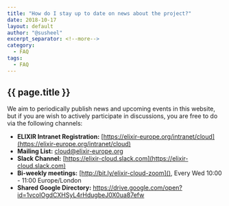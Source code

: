 ```yaml
---
title: "How do I stay up to date on news about the project?"
date: 2018-10-17
layout: default
author: "@susheel"
excerpt_separator: <!--more-->
category:
  - FAQ
tags:
  - FAQ
---
```


## {{ page.title }}

We aim to periodically publish news and upcoming events in this website, but if you are wish to actively participate in discussions, you are free to do via the following channels:

* **ELIXIR Intranet Registration:** [https://elixir-europe.org/intranet/cloud](https://elixir-europe.org/intranet/cloud)
* **Mailing List:** [cloud@elixir-europe.org](mailto:cloud@elixir-europe.org)
* **Slack Channel:** [https://elixir-cloud.slack.com](https://elixir-cloud.slack.com)
* **Bi-weekly meetings:** [http://bit.ly/elixir-cloud-zoom](), Every Wed 10:00 - 11:00 Europe/London
* **Shared Google Directory:** https://drive.google.com/open?id=1vcoIOgdCXHSyL4rHdugbeJ0X0ua87efw
